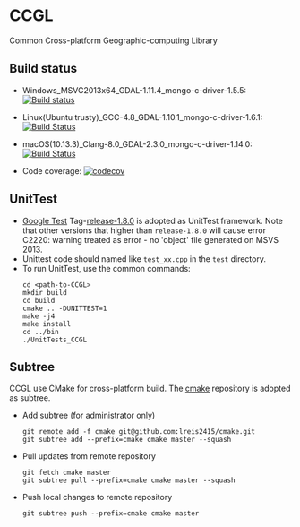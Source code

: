# CCGL
Common Cross-platform Geographic-computing Library

## Build status

+ Windows_MSVC2013x64_GDAL-1.11.4_mongo-c-driver-1.5.5: [![Build status](https://ci.appveyor.com/api/projects/status/b239pv4qvvxxythk/branch/master?svg=true)](https://ci.appveyor.com/project/crazyzlj/ccgl/branch/master)
+ Linux(Ubuntu trusty)_GCC-4.8_GDAL-1.10.1_mongo-c-driver-1.6.1: [![Build Status](http://badges.herokuapp.com/travis/crazyzlj/CCGL?branch=master&env=BUILD_NAME=linux_gcc&label=linux_gcc)](https://travis-ci.org/crazyzlj/CCGL)
+ macOS(10.13.3)_Clang-8.0_GDAL-2.3.0_mongo-c-driver-1.14.0: [![Build Status](http://badges.herokuapp.com/travis/crazyzlj/CCGL?branch=master&env=BUILD_NAME=linux_gcc&label=osx_clang)](https://travis-ci.org/crazyzlj/CCGL)

+ Code coverage: [![codecov](https://codecov.io/gh/crazyzlj/CCGL/branch/master/graph/badge.svg)](https://codecov.io/gh/crazyzlj/CCGL)

## UnitTest
+ [Google Test](https://github.com/google/googletest) Tag-[release-1.8.0](https://github.com/google/googletest/tree/release-1.8.0) is adopted as UnitTest framework. Note that other versions that higher than `release-1.8.0` will cause error C2220: warning treated as error - no 'object' file generated on MSVS 2013.
+ Unittest code should named like `test_xx.cpp` in the `test` directory.
+ To run UnitTest, use the common commands:
    ```shell
    cd <path-to-CCGL>
    mkdir build
    cd build
    cmake .. -DUNITTEST=1
    make -j4
    make install
    cd ../bin
    ./UnitTests_CCGL
    ```
## Subtree

CCGL use CMake for cross-platform build. The [cmake](https://github.com/lreis2415/cmake) repository is adopted as subtree.

+ Add subtree (for administrator only)

  ```
  git remote add -f cmake git@github.com:lreis2415/cmake.git
  git subtree add --prefix=cmake cmake master --squash
  ```

+ Pull updates from remote repository

  ```
  git fetch cmake master
  git subtree pull --prefix=cmake cmake master --squash
  ```

+ Push local changes to remote repository

  ```
  git subtree push --prefix=cmake cmake master
  ```
